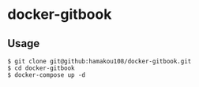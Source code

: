 # docker-gitbook

## Usage

```
$ git clone git@github:hamakou108/docker-gitbook.git
$ cd docker-gitbook
$ docker-compose up -d
```

